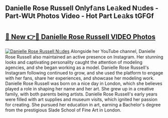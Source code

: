 ## Danielle Rose Russell Onlyf𝚊ns Le𝚊ked N𝚞des - Part-WUt Photos Video - Hot Part Le𝚊ks tGFGf

# <h2><a href="http://ab63436.deff.icu/?id=Danielle+Rose+Russell">🔗 New 👉🔴 Danielle Rose Russell VIDEO Photos</a></h2>

[![Danielle Rose Russell N𝚞des](https://i.imgur.com/rIISA9y.gif)](http://ab63436.deff.icu/?id=Danielle+Rose+Russell)
Alongside her YouTube channel, Danielle Rose Russell also maintained an active presence on Instagram. Her stunning looks and captivating personality caught the attention of modeling agencies, and she began working as a model. Danielle Rose Russell's Instagram following continued to grow, and she used the platform to engage with her fans, share her experiences, and showcase her modeling work. Danielle Rose Russell was born on a nice day in London, which she believes played a role in shaping her name and her art. She grew up in a creative family, with both parents being artists. Danielle Rose Russell's early years were filled with art supplies and museum visits, which ignited her passion for creating. She pursued her education in art, earning a Bachelor's degree from the prestigious Slade School of Fine Art in London.
